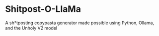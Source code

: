 # Shitpost-O-LlaMa
A sh*tposting copypasta generator made possible using Python, Ollama, and the Unholy V2 model
